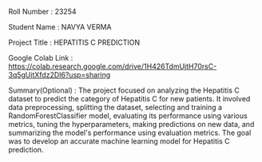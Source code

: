 Roll Number       :  23254

Student Name      :   NAVYA VERMA

Project Title     :   HEPATITIS C PREDICTION

Google Colab Link :   https://colab.research.google.com/drive/1H426TdmUjtH70rsC-3q5gUitXfdz2DI6?usp=sharing

Summary(Optional) :   The project focused on analyzing the Hepatitis C dataset to predict the category of Hepatitis C for new patients. It involved data preprocessing, splitting the dataset, selecting and training a RandomForestClassifier model, evaluating its performance using various metrics, tuning the hyperparameters, making predictions on new data, and summarizing the model's performance using evaluation metrics. The goal was to develop an accurate machine learning model for Hepatitis C prediction.
